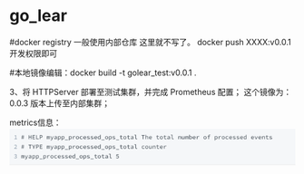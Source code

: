 # go_lear

#docker registry 一般使用内部仓库 这里就不写了。 docker push  XXXX:v0.0.1 开发权限即可

#本地镜像编辑：docker build -t golear_test:v0.0.1 .

3、将 HTTPServer 部署至测试集群，并完成 Prometheus 配置；
这个镜像为：0.0.3 版本上传至内部集群；

metrics信息： ![img.png](img.png)
